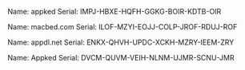 Name: appked
Serial: IMPJ-HBXE-HQFH-GGKG-BOIR-KDTB-OIR

Name: macbed.com
Serial: ILOF-MZYI-EOJJ-COLP-JROF-RDUJ-ROF

Name: appdl.net
Serial: ENKX-QHVH-UPDC-XCKH-MZRY-IEEM-ZRY

Name: Appked
Serial: DVCM-QUVM-VEIH-NLNM-UJMR-SCNU-JMR